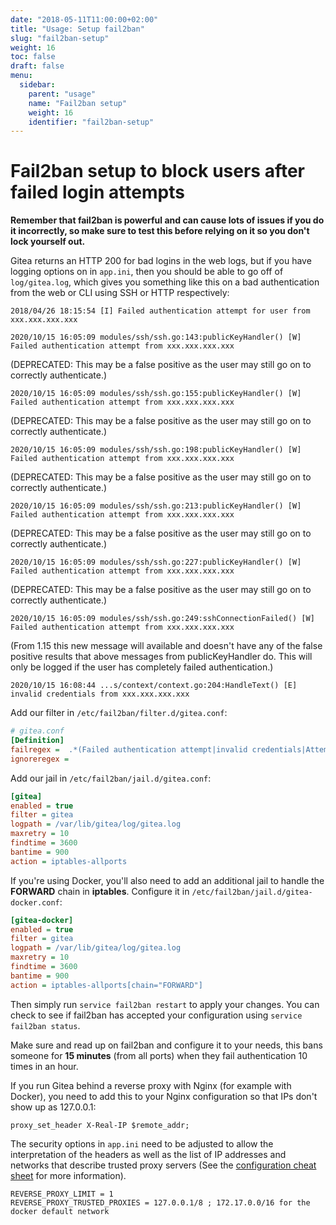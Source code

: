 ```yaml
---
date: "2018-05-11T11:00:00+02:00"
title: "Usage: Setup fail2ban"
slug: "fail2ban-setup"
weight: 16
toc: false
draft: false
menu:
  sidebar:
    parent: "usage"
    name: "Fail2ban setup"
    weight: 16
    identifier: "fail2ban-setup"
---
```


# Fail2ban setup to block users after failed login attempts

**Remember that fail2ban is powerful and can cause lots of issues if you do it incorrectly, so make
sure to test this before relying on it so you don't lock yourself out.**

Gitea returns an HTTP 200 for bad logins in the web logs, but if you have logging options on in
`app.ini`, then you should be able to go off of `log/gitea.log`, which gives you something like this
on a bad authentication from the web or CLI using SSH or HTTP respectively:

```log
2018/04/26 18:15:54 [I] Failed authentication attempt for user from xxx.xxx.xxx.xxx
```

```log
2020/10/15 16:05:09 modules/ssh/ssh.go:143:publicKeyHandler() [W] Failed authentication attempt from xxx.xxx.xxx.xxx
```

(DEPRECATED: This may be a false positive as the user may still go on to correctly authenticate.)

```log
2020/10/15 16:05:09 modules/ssh/ssh.go:155:publicKeyHandler() [W] Failed authentication attempt from xxx.xxx.xxx.xxx
```

(DEPRECATED: This may be a false positive as the user may still go on to correctly authenticate.)

```log
2020/10/15 16:05:09 modules/ssh/ssh.go:198:publicKeyHandler() [W] Failed authentication attempt from xxx.xxx.xxx.xxx
```

(DEPRECATED: This may be a false positive as the user may still go on to correctly authenticate.)

```log
2020/10/15 16:05:09 modules/ssh/ssh.go:213:publicKeyHandler() [W] Failed authentication attempt from xxx.xxx.xxx.xxx
```

(DEPRECATED: This may be a false positive as the user may still go on to correctly authenticate.)

```log
2020/10/15 16:05:09 modules/ssh/ssh.go:227:publicKeyHandler() [W] Failed authentication attempt from xxx.xxx.xxx.xxx
```

(DEPRECATED: This may be a false positive as the user may still go on to correctly authenticate.)

```log
2020/10/15 16:05:09 modules/ssh/ssh.go:249:sshConnectionFailed() [W] Failed authentication attempt from xxx.xxx.xxx.xxx
```

(From 1.15 this new message will available and doesn't have any of the false positive results that above messages from publicKeyHandler do. This will only be logged if the user has completely failed authentication.)

```log
2020/10/15 16:08:44 ...s/context/context.go:204:HandleText() [E] invalid credentials from xxx.xxx.xxx.xxx
```

Add our filter in `/etc/fail2ban/filter.d/gitea.conf`:

```ini
# gitea.conf
[Definition]
failregex =  .*(Failed authentication attempt|invalid credentials|Attempted access of unknown user).* from <HOST>
ignoreregex =
```

Add our jail in `/etc/fail2ban/jail.d/gitea.conf`:

```ini
[gitea]
enabled = true
filter = gitea
logpath = /var/lib/gitea/log/gitea.log
maxretry = 10
findtime = 3600
bantime = 900
action = iptables-allports
```

If you're using Docker, you'll also need to add an additional jail to handle the **FORWARD**
chain in **iptables**. Configure it in `/etc/fail2ban/jail.d/gitea-docker.conf`:

```ini
[gitea-docker]
enabled = true
filter = gitea
logpath = /var/lib/gitea/log/gitea.log
maxretry = 10
findtime = 3600
bantime = 900
action = iptables-allports[chain="FORWARD"]
```

Then simply run `service fail2ban restart` to apply your changes. You can check to see if
fail2ban has accepted your configuration using `service fail2ban status`.

Make sure and read up on fail2ban and configure it to your needs, this bans someone
for **15 minutes** (from all ports) when they fail authentication 10 times in an hour.

If you run Gitea behind a reverse proxy with Nginx (for example with Docker), you need to add
this to your Nginx configuration so that IPs don't show up as 127.0.0.1:

```
proxy_set_header X-Real-IP $remote_addr;
```

The security options in `app.ini` need to be adjusted to allow the interpretation of the headers
as well as the list of IP addresses and networks that describe trusted proxy servers
(See the [configuration cheat sheet](https://docs.gitea.io/fr-fr/config-cheat-sheet/#security-security) for more information).

```
REVERSE_PROXY_LIMIT = 1
REVERSE_PROXY_TRUSTED_PROXIES = 127.0.0.1/8 ; 172.17.0.0/16 for the docker default network
```
